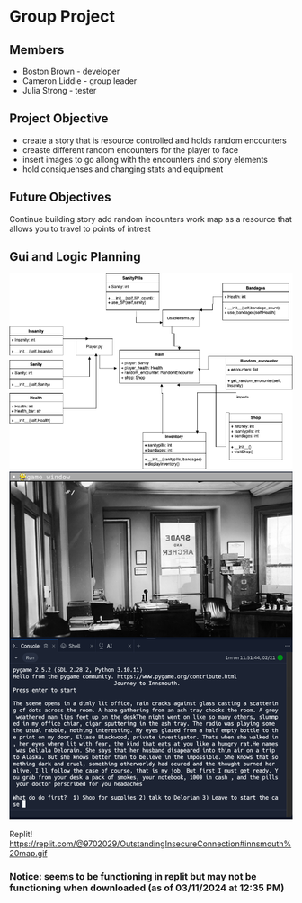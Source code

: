 # Group Project

## Members
  * Boston Brown - developer
  * Cameron Liddle - group leader
  * Julia Strong - tester

## Project Objective
  * create a story that is resource controlled and holds random encounters
  * creaste different random encounters for the player to face
  * insert images to go allong with the encounters and story elements
  * hold consiquenses and changing stats and equipment

## Future Objectives
Continue building story 
add random incounters
work map as a resource that allows you to travel to points of intrest


## Gui and Logic Planning



![Diagram](https://github.com/9702029/The-Journey-to-Innsmouth/blob/main/images/ClassDiagramUpdated2.png?raw=true)
![firstchoice](https://github.com/9702029/The-Journey-to-Innsmouth/blob/main/Screenshot%202024-02-21%20at%2011.52.51%20AM.png?raw=true)

Replit!
https://replit.com/@9702029/OutstandingInsecureConnection#innsmouth%20map.gif

### Notice: seems to be functioning in replit but may not be functioning when downloaded (as of 03/11/2024 at 12:35 PM)
